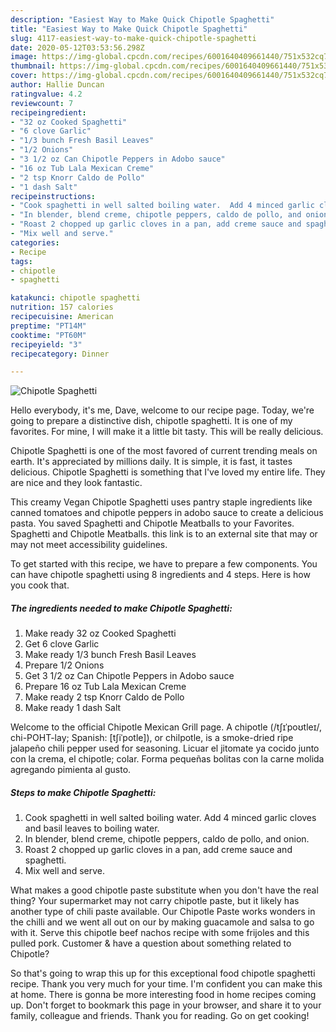 ```yaml
---
description: "Easiest Way to Make Quick Chipotle Spaghetti"
title: "Easiest Way to Make Quick Chipotle Spaghetti"
slug: 4117-easiest-way-to-make-quick-chipotle-spaghetti
date: 2020-05-12T03:53:56.298Z
image: https://img-global.cpcdn.com/recipes/6001640409661440/751x532cq70/chipotle-spaghetti-recipe-main-photo.jpg
thumbnail: https://img-global.cpcdn.com/recipes/6001640409661440/751x532cq70/chipotle-spaghetti-recipe-main-photo.jpg
cover: https://img-global.cpcdn.com/recipes/6001640409661440/751x532cq70/chipotle-spaghetti-recipe-main-photo.jpg
author: Hallie Duncan
ratingvalue: 4.2
reviewcount: 7
recipeingredient:
- "32 oz Cooked Spaghetti"
- "6 clove Garlic"
- "1/3 bunch Fresh Basil Leaves"
- "1/2 Onions"
- "3 1/2 oz Can Chipotle Peppers in Adobo sauce"
- "16 oz Tub Lala Mexican Creme"
- "2 tsp Knorr Caldo de Pollo"
- "1 dash Salt"
recipeinstructions:
- "Cook spaghetti in well salted boiling water.  Add 4 minced garlic cloves and basil leaves to boiling water."
- "In blender, blend creme, chipotle peppers, caldo de pollo, and onion."
- "Roast 2 chopped up garlic cloves in a pan, add creme sauce and spaghetti."
- "Mix well and serve."
categories:
- Recipe
tags:
- chipotle
- spaghetti

katakunci: chipotle spaghetti 
nutrition: 157 calories
recipecuisine: American
preptime: "PT14M"
cooktime: "PT60M"
recipeyield: "3"
recipecategory: Dinner

---
```



![Chipotle Spaghetti](https://img-global.cpcdn.com/recipes/6001640409661440/751x532cq70/chipotle-spaghetti-recipe-main-photo.jpg)

Hello everybody, it's me, Dave, welcome to our recipe page. Today, we're going to prepare a distinctive dish, chipotle spaghetti. It is one of my favorites. For mine, I will make it a little bit tasty. This will be really delicious.

Chipotle Spaghetti is one of the most favored of current trending meals on earth. It's appreciated by millions daily. It is simple, it is fast, it tastes delicious. Chipotle Spaghetti is something that I've loved my entire life. They are nice and they look fantastic.

This creamy Vegan Chipotle Spaghetti uses pantry staple ingredients like canned tomatoes and chipotle peppers in adobo sauce to create a delicious pasta. You saved Spaghetti and Chipotle Meatballs to your Favorites. Spaghetti and Chipotle Meatballs. this link is to an external site that may or may not meet accessibility guidelines.


To get started with this recipe, we have to prepare a few components. You can have chipotle spaghetti using 8 ingredients and 4 steps. Here is how you cook that.

<!--inarticleads1-->

##### The ingredients needed to make Chipotle Spaghetti:

1. Make ready 32 oz Cooked Spaghetti
1. Get 6 clove Garlic
1. Make ready 1/3 bunch Fresh Basil Leaves
1. Prepare 1/2 Onions
1. Get 3 1/2 oz Can Chipotle Peppers in Adobo sauce
1. Prepare 16 oz Tub Lala Mexican Creme
1. Make ready 2 tsp Knorr Caldo de Pollo
1. Make ready 1 dash Salt


Welcome to the official Chipotle Mexican Grill page. A chipotle (/tʃɪˈpoʊtleɪ/, chi-POHT-lay; Spanish: [tʃiˈpotle]), or chilpotle, is a smoke-dried ripe jalapeño chili pepper used for seasoning. Licuar el jitomate ya cocido junto con la crema, el chipotle; colar. Forma pequeñas bolitas con la carne molida agregando pimienta al gusto. 

<!--inarticleads2-->

##### Steps to make Chipotle Spaghetti:

1. Cook spaghetti in well salted boiling water.  Add 4 minced garlic cloves and basil leaves to boiling water.
1. In blender, blend creme, chipotle peppers, caldo de pollo, and onion.
1. Roast 2 chopped up garlic cloves in a pan, add creme sauce and spaghetti.
1. Mix well and serve.


What makes a good chipotle paste substitute when you don&#39;t have the real thing? Your supermarket may not carry chipotle paste, but it likely has another type of chili paste available. Our Chipotle Paste works wonders in the chilli and we went all out on our by making guacamole and salsa to go with it. Serve this chipotle beef nachos recipe with some frijoles and this pulled pork. Customer &amp; have a question about something related to Chipotle? 

So that's going to wrap this up for this exceptional food chipotle spaghetti recipe. Thank you very much for your time. I'm confident you can make this at home. There is gonna be more interesting food in home recipes coming up. Don't forget to bookmark this page in your browser, and share it to your family, colleague and friends. Thank you for reading. Go on get cooking!
